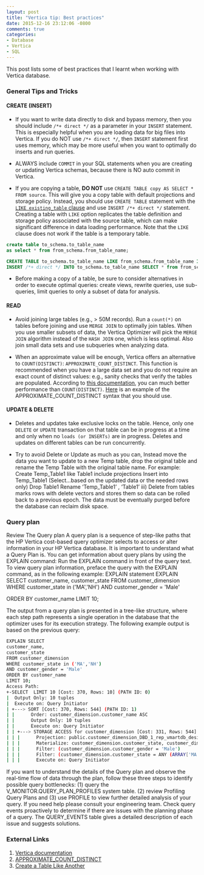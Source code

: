 ```yaml
---
layout: post
title: "Vertica tip: Best practices"
date: 2015-12-16 23:12:06 -0800
comments: true
categories: 
- Database
- Vertica
- SQL
---
```


This post lists some of best practices that I learnt when working with Vertica database.

### General Tips and Tricks

#### CREATE (INSERT)

* If you want to write data directly to disk and bypass memory, then you should include `/*+ direct */` as a parameter in your `INSERT` statement. This is especially helpful when you are loading data for big files into Vertica. If you do NOT use `/*+ direct */`, then `INSERT` statement first uses memory, which may be more useful when you want to optimally do inserts and run queries.

* ALWAYS include `COMMIT` in your SQL statements when you are creating or updating Vertica schemas, because there is NO auto commit in Vertica.

* If you are copying a table, **DO NOT** use `CREATE TABLE copy AS SELECT * FROM source`. This will give you a copy table with default projections and storage policy. Instead, you should use `CREATE TABLE` statement with the [`LIKE existing_table` clause](https://my.vertica.com/docs/7.1.x/HTML/index.htm#Authoring/AdministratorsGuide/Tables/CreatingATableLikeAnother.htm) and use `INSERT /*+ direct */` statement. Creating a table with `LIKE` option replicates the table definition and storage policy associated with the source table, which can make significant difference in data loading performance. Note that the `LIKE` clause does not work if the table is a temporary table.

``` sql DO NOT do this
create table to_schema.to_table_name
as select * from from_schema.from_table_name;
```

``` sql DO this
CREATE TABLE to_schema.to_table_name LIKE from_schema.from_table_name INCLUDING PROJECTIONS;
INSERT /*+ direct */ INTO to_schema.to_table_name SELECT * from from_schema.from_table_name;
```

* Before making a copy of a table, be sure to consider alternatives in order to execute optimal queries: create views, rewrite queries, use sub-queries, limit queries to only a subset of data for analysis.

#### READ

* Avoid joining large tables (e.g., > 50M records). Run a `count(*)` on tables before joining and use `MERGE JOIN` to optimally join tables. When you use smaller subsets of data, the Vertica Optimizer will pick the `MERGE JOIN` algorithm instead of the `HASH JOIN` one, which is less optimal. Also join small data sets and use subqueries when analyzing data.

* When an approximate value will be enough, Vertica offers an alternative to `COUNT(DISTINCT)`: `APPROXIMATE_COUNT_DISTINCT`. This function is recommended when you have a large data set and you do not require an exact count of distinct values: e.g., sanity checks that verify the tables are populated. According to [this documentation](http://my.vertica.com/docs/7.1.x/HTML/index.htm#Authoring/AnalyzingData/Optimizations/OptimizingCOUNTDISTINCTByCalculatingApproximateCounts.htm), you can much better performance than `COUNT(DISTINCT)`. [Here](http://my.vertica.com/docs/7.1.x/HTML/index.htm#Authoring/SQLReferenceManual/Functions/Aggregate/APPROXIMATE_COUNT_DISTINCT.htm) is an example of the APPROXIMATE_COUNT_DISTINCT syntax that you should use.

#### UPDATE & DELETE

* Deletes and updates take exclusive locks on the table. Hence, only one `DELETE` or `UPDATE` transaction on that table can be in progress at a time and only when no `loads (or INSERTs)` are in progress. Deletes and updates on different tables can be run concurrently.

* Try to avoid Delete or Update as much as you can, Instead move the data you want to update to a new Temp table, drop the original table and rename the Temp Table with the original table name. For example:
Create Temp_Table1 like Table1 include projections
Insert into Temp_Table1 (Select…based on the updated data or the needed rows only)
Drop  Table1
Rename ‘Temp_Table1’ , ‘Table1’
iii)   Delete from tables marks rows with delete vectors and stores them so data can be rolled back to a previous epoch. The data must be eventually purged before the database can reclaim disk space.


### Query plan

Review The Query plan
A query plan is a sequence of step-like paths that the HP Vertica cost-based query optimizer selects to access or alter information in your HP Vertica database. It is important to understand what a Query Plan is.
 You can get information about query plans by using the EXPLAIN command:
Run the EXPLAIN command in front of the query text.
To view query plan information, preface the query with the EXPLAIN command, as in the following example:
EXPLAIN statement
EXPLAIN SELECT customer_name, customer_state FROM customer_dimension WHERE customer_state in ('MA','NH') AND customer_gender = 'Male'     
 
ORDER BY customer_name LIMIT 10;
  
 The output from a query plan is presented in a tree-like structure, where each step path represents a single operation in the database that the optimizer uses for its execution strategy. The following example output is based on the previous query:
 
``` bash Query Plan description
EXPLAIN SELECT
customer_name,
customer_state
FROM customer_dimension
WHERE customer_state in ('MA','NH')
AND customer_gender = 'Male'
ORDER BY customer_name
LIMIT 10;
Access Path:
+-SELECT  LIMIT 10 [Cost: 370, Rows: 10] (PATH ID: 0)
|  Output Only: 10 tuples
|  Execute on: Query Initiator
| +---> SORT [Cost: 370, Rows: 544] (PATH ID: 1)
| |      Order: customer_dimension.customer_name ASC
| |      Output Only: 10 tuples
| |      Execute on: Query Initiator
| | +---> STORAGE ACCESS for customer_dimension [Cost: 331, Rows: 544] (PATH ID: 2) 
| | |      Projection: public.customer_dimension_DBD_1_rep_vmartdb_design_vmartdb_design_node0001
| | |      Materialize: customer_dimension.customer_state, customer_dimension.customer_name
| | |      Filter: (customer_dimension.customer_gender = 'Male')
| | |      Filter: (customer_dimension.customer_state = ANY (ARRAY['MA', 'NH']))
| | |      Execute on: Query Initiator
```

If you want to understand the details of the Query plan and observe the real-time flow of data through the plan, follow these three steps to identify possible query bottlenecks:
(1) query the V_MONITOR.QUERY_PLAN_PROFILES system table.
(2) review Profiling Query Plans and
(3) use PROFILE to view further detailed analysis of your query. If you need help please consult your engineering team.
Check query events proactively to determine if there are issues with the planning phase of a query. The QUERY_EVENTS table gives a detailed description of each issue and suggests solutions.

### External Links

1. [Vertica documentation](https://my.vertica.com/docs/7.1.x/HTML/index.htm)
1. [APPROXIMATE_COUNT_DISTINCT](http://my.vertica.com/docs/7.1.x/HTML/index.htm#Authoring/SQLReferenceManual/Functions/Aggregate/APPROXIMATE_COUNT_DISTINCT.htm)
1. [Create a Table Like Another](https://my.vertica.com/docs/7.1.x/HTML/index.htm#Authoring/AdministratorsGuide/Tables/CreatingATableLikeAnother.htm)